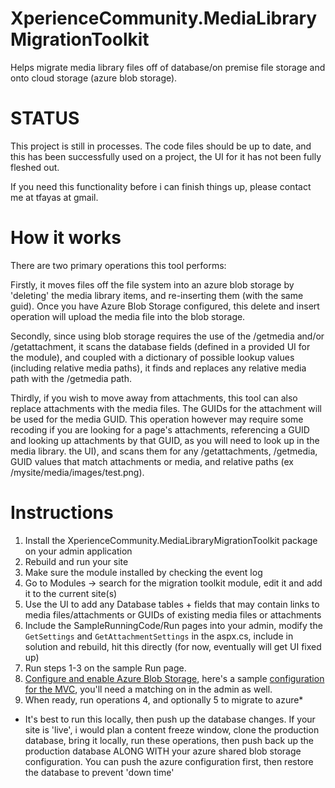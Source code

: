 # XperienceCommunity.MediaLibraryMigrationToolkit
Helps migrate media library files off of database/on premise file storage and onto cloud storage (azure blob storage).

# STATUS
This project is still in processes.  The code files should be up to date, and this has been successfully used on a project, the UI for it has not been fully fleshed out. 

If you need this functionality before i can finish things up, please contact me at tfayas at gmail.

# How it works
There are two primary operations this tool performs:

Firstly, it moves files off the file system into an azure blob storage by 'deleting' the media library items, and re-inserting them (with the same guid).  Once you have Azure Blob Storage configured, this delete and insert operation will upload the media file into the blob storage.

Secondly, since using blob storage requires the use of the /getmedia and/or /getattachment, it scans the database fields (defined in a provided UI for the module), and coupled with a dictionary of possible lookup values (including relative media paths), it finds and replaces any relative media path with the /getmedia path. 

Thirdly, if you wish to move away from attachments, this tool can also replace attachments with the media files.  The GUIDs for the attachment will be used for the media GUID.  This operation however may require some recoding if you are looking for a page's attachments, referencing a GUID and looking up attachments by that GUID, as you will need to look up in the media library. the UI), and scans them for any /getattachments, /getmedia, GUID values that match attachments or media, and relative paths (ex /mysite/media/images/test.png). 

# Instructions
1. Install the XperienceCommunity.MediaLibraryMigrationToolkit package on your admin application
2. Rebuild and run your site
3. Make sure the module installed by checking the event log
4. Go to Modules -> search for the migration toolkit module, edit it and add it to the current site(s)
5. Use the UI to add any Database tables + fields that may contain links to media files/attachments or GUIDs of existing media files or attachments
6. Include the SampleRunningCode/Run pages into your admin, modify the `GetSettings` and `GetAttachmentSettings` in the aspx.cs, include in solution and rebuild, hit this directly (for now, eventually will get UI fixed up)
7. Run steps 1-3 on the sample Run page.
8. [Configure and enable Azure Blob Storage](https://docs.xperience.io/custom-development/working-with-physical-files-using-the-api/configuring-file-system-providers/configuring-azure-storage), here's a sample [configuration for the MVC](https://github.com/KenticoDevTrev/XperienceCommunity.Baseline/blob/master/starting-site/kx13/MVC/MVC/Configuration/AzureBlobStorageModule.cs), you'll need a matching on in the admin as well.
9. When ready, run operations 4, and optionally 5 to migrate to azure*

* It's best to run this locally, then push up the database changes.  If your site is 'live', i would plan a content freeze window, clone the production database, bring it locally, run these operations, then push back up the production database ALONG WITH your azure shared blob storage configuration.  You can push the azure configuration first, then restore the database to prevent 'down time'

